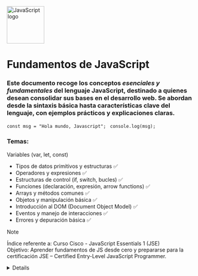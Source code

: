 <a href="https://www.w3schools.com/js/js_intro.asp" target="_blank">
    <img src="https://upload.wikimedia.org/wikipedia/commons/thumb/6/6a/JavaScript-logo.png/960px-JavaScript-logo.png" 
         alt="JavaScript logo" 
         width="100">
</a>

# Fundamentos de JavaScript

### Este documento recoge los conceptos *esenciales y fundamentales* del lenguaje JavaScript, destinado a quienes desean consolidar sus bases en el desarrollo web. Se abordan desde la sintaxis básica hasta características clave del lenguaje, con ejemplos prácticos y explicaciones claras.
`const msg = "Hola mundo, Javascript"; `
`console.log(msg);`


### Temas:
Variables (var, let, const)
- Tipos de datos primitivos y estructuras ✅
- Operadores y expresiones ✅
- Estructuras de control (if, switch, bucles) ✅
- Funciones (declaración, expresión, arrow functions) ✅
- Arrays y métodos comunes ✅
- Objetos y manipulación básica ✅
- Introducción al DOM (Document Object Model) ✅
- Eventos y manejo de interacciones ✅
- Errores y depuración básica ✅

> [!NOTE]
> Índice referente a: Curso Cisco - JavaScript Essentials 1 (JSE) <br>
> Objetivo: Aprender fundamentos de JS desde cero y prepararse para la certificación JSE – Certified Entry-Level JavaScript Programmer.
>
<details>
  <sumary>Detalle curso Cisco:</sumary>
Duración: 40 horas (modalidad en línea).
Temas claves:
    
1. Variables, tipos de datos, operadores.

2. Funciones, condicionales, bucles.

3. Depuración y manejo de errores.

<p align="center">&copy; DIEGO GUERRERO</p> 
